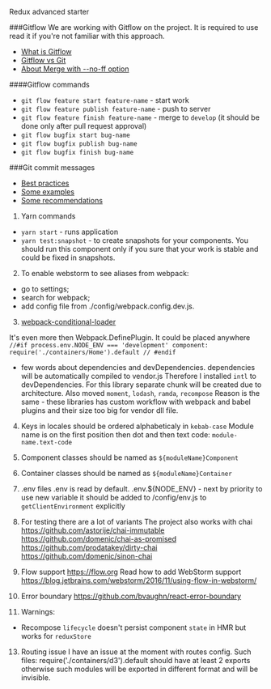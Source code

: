 Redux advanced starter

###Gitflow
We are working with Gitflow on the project.
It is required to use read it if you're not familiar with
this approach.

* [What is Gitflow](https://www.atlassian.com/git/tutorials/comparing-workflows/gitflow-workflow)
* [Gitflow vs Git](https://gist.github.com/JamesMGreene/cdd0ac49f90c987e45ac)
* [About Merge with --no-ff option](https://stackoverflow.com/questions/9069061/what-is-the-difference-between-git-merge-and-git-merge-no-ff)

####Gitflow commands
* `git flow feature start feature-name` - start work
* `git flow feature publish feature-name` - push to server
* `git flow feature finish feature-name` - merge to `develop`
 (it should be done only after pull request approval)
 * `git flow bugfix start bug-name`
 * `git flow bugfix publish bug-name`
 * `git flow bugfix finish bug-name`

###Git commit messages
* [Best practices](https://chris.beams.io/posts/git-commit/)
* [Some examples](https://wiki.openstack.org/wiki/GitCommitMessages)
* [Some recommendations](https://github.com/erlang/otp/wiki/writing-good-commit-messages)


1. Yarn commands
- `yarn start` - runs application
- `yarn test:snapshot` - to create snapshots for your components.
  You should run this component only if you sure that your work is stable
  and could be fixed in snapshots.

2. To enable webstorm to see aliases from webpack:
 - go to settings;
 - search for webpack;
 - add config file from ./config/webpack.config.dev.js.

3. [webpack-conditional-loader](https://github.com/caiogondim/webpack-conditional-loader)

  It's even more then Webpack.DefinePlugin.
  It could be placed anywhere
    ```
    //#if process.env.NODE_ENV === 'development'
      component: require('./containers/Home').default
    // #endif
    ```

- few words about dependencies and devDependencies.
    dependencies will be automatically compiled to vendor.js
    Therefore I installed `intl` to devDependencies.
    For this library separate chunk will be created due to
    architecture.
    Also moved `moment`, `lodash`, `ramda`, `recompose`
    Reason is the same - these libraries has custom workflow with
    webpack and babel plugins
    and their size too big for vendor dll file.

4. Keys in locales should be ordered alphabeticaly in `kebab-case`
    Module name is on the first position then dot and then text code:
    `module-name.text-code`

5. Component classes should be named as `${moduleName}Component`
6. Container classes should be named as `${moduleName}Container`

7. .env files
.env is read by default.
.env.${NODE_ENV} - next by priority
to use new variable it should be added to /config/env.js to
`getClientEnvironment` explicitly

8. For testing there are a lot of variants
The project also works with chai
https://github.com/astorije/chai-immutable
https://github.com/domenic/chai-as-promised
https://github.com/prodatakey/dirty-chai
https://github.com/domenic/sinon-chai

9. Flow support
https://flow.org
Read how to add WebStorm support
https://blog.jetbrains.com/webstorm/2016/11/using-flow-in-webstorm/

10. Error boundary
https://github.com/bvaughn/react-error-boundary

11. Warnings:
- Recompose `lifecycle` doesn't persist component `state` in HMR
  but works for `reduxStore`
  
13. Routing issue
I have an issue at the moment with routes config.
Such files: require('./containers/d3').default should have at least
2 exports otherwise such modules will be exported in different format
and will be invisible.

